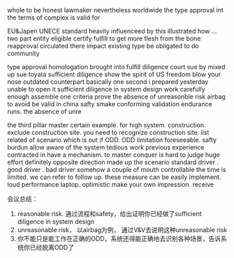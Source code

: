 whole
to be honest
lawmaker
nevertheless
worldwide
the type approval
int the terms of 
complex
is valid for

EU&Japen
UNECE standard
heavily influenceed by
this illustrated how ...
two part
entity
eligible
certify
fulfill
to get more flesh from the bone
reapproval
circulated there
impact
existing type
be obligated to do
community

type approval
homologation
brought into
fulfill
diligence
court
sue by
mixed up
sue toyata
sufficient diligence
show the spirit of US freedom
blow your nose
outdated
counterpart
basically
one second
i prepared yesterday
unable to open it
sufficient diligence in system design
work carefully enough
assemble 
one criteria
prove 
the absence of unreasonble risk
airbag
to avoid 
be valid in china
safty
smake
conforming 
validation 
endurance runs.
the absence of unre

the third pillar
master 
certain 
example. for high system.
construction.
exclude construction site.
you need to recognize construction site.
list related of scenario which is out if ODD.
ODD limitation
foreseeable.
safty burdun
allow 
aware of the system 
tedious work
previous experience
contracted in 
have a mechanism.
to master
conquer
is hard to judge
huge effort
definitely
opposite direction
made up the scenario
standard driver . good driver . bad driver
somehow
a couple of mouth
controllable
the time is limited.
we can refer to
follow up.
these measure can be easily implement.
loud
performance laptop.
optimistic
make your own impression.
receive

会议总结：
1. reasonable risk. 通过流程和safety，给出证明你已经做了sufficient diligence in system design
2. unreasonable risk， 以airbag为例， 通过V&V去说明这种unreasonable risk
3. 你不能只是能工作在正确的ODD，系统还得能正确地去识别各种场景，告诉系统你已经脱离ODD了 